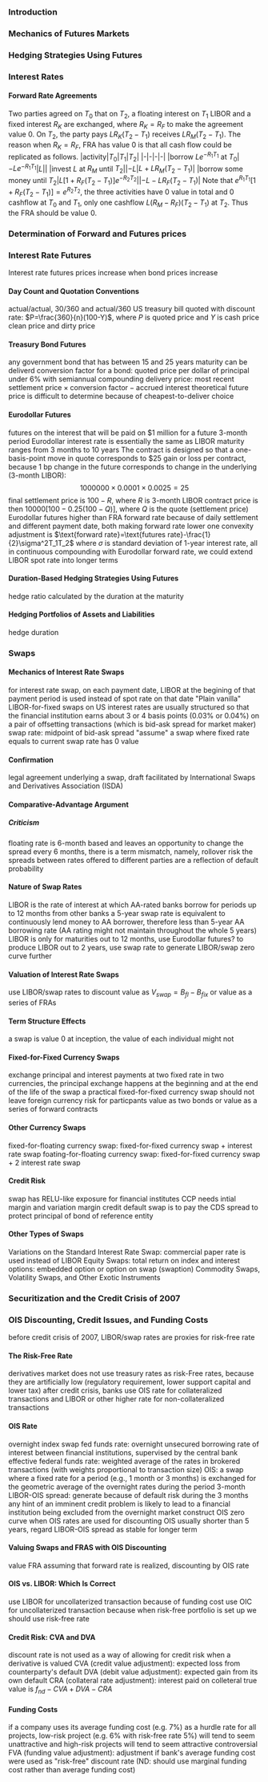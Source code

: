 <ndtag category = "Derivatives" editdate="2022-01-30" createdate="2022-12-13" tag="OFD Notes"></ndtag>

### <!-- C1 --> Introduction
### <!-- C2 --> Mechanics of Futures Markets
### <!-- C3 --> Hedging Strategies Using Futures
### <!-- C4 --> Interest Rates
#### Forward Rate Agreements
Two parties agreed on $T_0$ that on $T_2$, a floating interest on $T_1$ LIBOR and a fixed interest $R_K$ are exchanged, where $R_K=R_F$ to make the agreement value 0. On $T_2$, the party pays $LR_K(T_2-T_1)$ receives $LR_M(T_2-T_1)$.
The reason when $R_K=R_F$, FRA has value 0 is that all cash flow could be replicated as follows.
|activity|$T_0$|$T_1$|$T_2$|
|-|-|-|-|
|borrow $Le^{-R_1T_1}$ at $T_0$|$-Le^{-R_1T_1}$|$L$||
|invest $L$ at $R_M$ until $T_2$||$-L$|$L+LR_M(T_2-T_1)$|
|borrow some money until $T_2$|$L[1+R_F(T_2-T_1)]e^{-R_2T_2}$||$-L-LR_F(T_2-T_1)$|
Note that $e^{R_1T_1}[1+R_F(T_2-T_1)]=e^{R_2T_2}$, the three activities have 0 value in total and 0 cashflow at $T_0$ and $T_1$, only one cashflow $L(R_M-R_F)(T_2-T_1)$ at $T_2$. Thus the FRA should be value 0.

### <!-- C5 --> Determination of Forward and Futures prices

### <!-- C6 --> Interest Rate Futures
Interest rate futures prices increase when bond prices increase
#### Day Count and Quotation Conventions
actual/actual, 30/360 and actual/360
US treasury bill quoted with discount rate: $P=\frac{360}{n}(100-Y)$, where $P$ is quoted price and $Y$ is cash price
clean price and dirty price 
#### Treasury Bond Futures
any government bond that has between 15 and 25 years maturity can be deliverd
conversion factor for a bond: quoted price per dollar of principal under 6% with semiannual compounding 
delivery price:
$\text{most recent settlement price}\times\text{conversion factor}-\text{accrued interest}$
theoretical future price is difficult to determine because of cheapest-to-deliver choice
#### Eurodollar Futures
futures on the interest that will be paid on $\$$1 million for a future 3-month period
Eurodollar interest rate is essentially the same as LIBOR
maturity ranges from 3 months to 10 years
The contract is designed so that a one-basis-point move in quote corresponds to  $\$$25 gain or loss per contract, because 1 bp change in the future corresponds to change in the underlying (3-month LIBOR):$$1000000\times0.0001\times0.0025=25$$
final settlement price is $100-R$, where $R$ is 3-month LIBOR
contract price is then $10000[100-0.25(100-Q)]$, where $Q$ is the quote (settlement price)
Eurodollar futures higher than FRA forward rate because of daily settlement and different payment date, both making forward rate lower
one convexity adjustment is $\text{forward rate}=\text{futures rate}-\frac{1}{2}\sigma^2T_1T_2$
where $\sigma$ is standard deviation of 1-year interest rate, all in continuous compounding
with Eurodollar forward rate, we could extend LIBOR spot rate into longer terms
#### Duration-Based Hedging Strategies Using Futures
hedge ratio calculated by the duration at the maturity
#### Hedging Portfolios of Assets and Liabilities
hedge duration


### <!-- C7 --> Swaps
#### Mechanics of Interest Rate Swaps
for interest rate swap, on each payment date, LIBOR at the begining of that payment period is used instead of spot rate on that date
"Plain vanilla" LIBOR-for-fixed swaps on
US interest rates are usually structured so that the financial institution earns about 3 or 4 basis points (0.03% or 0.04%) on a pair of offsetting transactions (which is bid-ask spread for market maker)
swap rate: midpoint of bid-ask spread
"assume" a swap where fixed rate equals to current swap rate has 0 value
#### Confirmation
legal agreement underlying a swap, draft facilitated by International Swaps and Derivatives Association (ISDA)
#### Comparative-Advantage Argument
##### Criticism
floating rate is 6-month based and leaves an opportunity to change the spread every 6 months, there is a term mismatch, namely, rollover risk
the spreads between rates offered to different parties are a reflection of default probability
#### Nature of Swap Rates
LIBOR is the rate of interest at which AA-rated banks borrow for periods up to 12 months from other banks
a 5-year swap rate is equivalent to continuously lend money to AA borrower, therefore less than 5-year AA borrowing rate (AA rating might not maintain throughout the whole 5 years)
LIBOR is only for maturities out to 12 months, use Eurodollar futures? to produce LIBOR out to 2 years, use swap rate to generate LIBOR/swap zero curve further
#### Valuation of Interest Rate Swaps
use LIBOR/swap rates to discount
value as $V_{swap}=B_{fl}-B_{fix}$ or value as a series of FRAs
#### Term Structure Effects
a swap is value 0 at inception, the value of each individual might not
#### Fixed-for-Fixed Currency Swaps
exchange principal and interest payments at two fixed rate in two currencies, the principal exchange happens at the beginning and at the end of the life of the swap
a practical fixed-for-fixed currency swap should not leave foreign currency risk for particpants
value as two bonds or value as a series of forward contracts
#### Other Currency Swaps
fixed-for-floating currency swap: fixed-for-fixed currency swap + interest rate swap
foating-for-floating currency swap: fixed-for-fixed currency swap + 2 interest rate swap
#### Credit Risk
swap has RELU-like exposure for financial institutes
CCP needs intial margin and variation margin
credit default swap is to pay the CDS spread to protect principal of bond of reference entity
#### Other Types of Swaps
Variations on the Standard Interest Rate Swap: commercial paper rate is used instead of LIBOR
Equity Swaps: total return on index and interest 
options: embedded option or option on swap (swaption)
Commodity Swaps, Volatility Swaps, and Other Exotic Instruments

### <!-- C8 --> Securitization and the Credit Crisis of 2007

### <!-- C9 --> OIS Discounting, Credit Issues, and Funding Costs 
before credit crisis of 2007, LIBOR/swap rates are proxies for risk-free rate
#### The Risk-Free Rate
derivatives market does not use treasury rates as risk-Free rates, because they are artificially low (regulatory requirement, lower support capital and lower tax)
after credit crisis, banks use OIS rate for collateralized transactions and LIBOR or other higher rate for non-collateralized transactions
#### OIS Rate
overnight index swap
fed funds rate: overnight unsecured borrowing rate of interest between financial institutions, supervised by the central bank
effective federal funds rate: weighted average of the rates in brokered transactions (with weights proportional to transaction size)
OIS: a swap where a fixed rate for a period (e.g., 1 month or 3 months) is exchanged for the geometric average of the overnight rates during the period
3-month LIBOR-OIS spread: generate because of default risk during the 3 months
any hint of an imminent credit problem is likely to lead to a financial institution being excluded from the overnight market
construct OIS zero curve when OIS rates are used for discounting
OIS usually shorter than 5 years, regard LIBOR-OIS spread as stable for longer term
#### Valuing Swaps and FRAS with OIS Discounting
value FRA assuming that forward rate is realized, discounting by OIS rate
#### OIS vs. LIBOR: Which Is Correct
use LIBOR for uncollaterized transaction because of funding cost
use OIC for uncollaterized transaction because when risk-free portfolio is set up we should use risk-free rate
#### Credit Risk: CVA and DVA
discount rate is not used as a way of allowing for credit risk when a derivative is valued
CVA (credit value adjustment): expected loss from counterparty's default
DVA (debit value adjustment): expected gain from its own default
CRA (collateral rate adjustment): interest paid on colleteral
true value is $f_{nd}-CVA+DVA-CRA$
####  Funding Costs
if a company uses its average funding cost (e.g. 7%) as a hurdle rate for all projects, low-risk project (e.g. 6% with risk-free rate 5%) will tend to seem unattractive and high-risk projects will tend to seem attractive
controversial FVA (funding value adjustment): adjustment if bank's average funding cost were used as "risk-free" discount rate
(ND: should use marginal funding cost rather than average funding cost)













